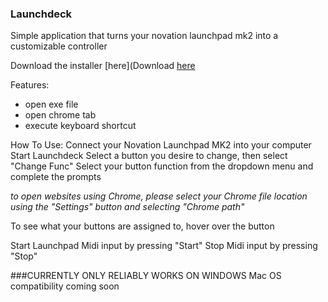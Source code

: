 ### Launchdeck

Simple application that turns your novation launchpad mk2 into a customizable controller

Download the installer [here](Download [here](https://drive.google.com/uc?export=download&id/1ARdUEDamPj_tJmoueWLj4UQiUaVzbSqn)

Features:

- open exe file
- open chrome tab
- execute keyboard shortcut

How To Use:
Connect your Novation Launchpad MK2 into your computer
Start Launchdeck
Select a button you desire to change, then select "Change Func"
Select your button function from the dropdown menu and complete the prompts

*to open websites using Chrome, please select your Chrome file location using the "Settings" button and selecting "Chrome path"*

To see what your buttons are assigned to, hover over the button

Start Launchpad Midi input by pressing "Start"
Stop Midi input by pressing "Stop"

###CURRENTLY ONLY RELIABLY WORKS ON WINDOWS
Mac OS compatibility coming soon

